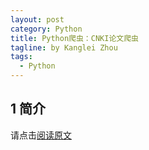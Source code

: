 ```yaml
---
layout: post
category: Python
title: Python爬虫：CNKI论文爬虫
tagline: by Kanglei Zhou
tags: 
  - Python
---
```


## 1 简介

请点击[阅读原文](https://mp.weixin.qq.com/s?__biz=MzUyMTE2NDYxMQ==&mid=2247484148&idx=1&sn=da71633dff102f81423c8ef2c944fedf&chksm=f9de00d8cea989ce343721b9b835d189cda562eab4fc0e3c98e2e65a88a01b9fc48a4b00208c&token=2113095263&lang=zh_CN#rd)

